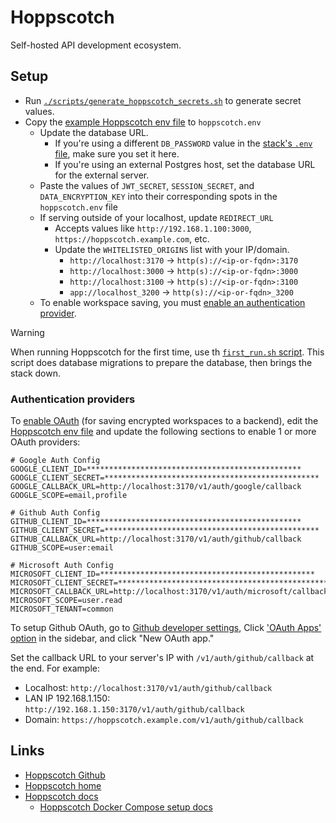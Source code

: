 # Hoppscotch

Self-hosted API development ecosystem.

## Setup

- Run [`./scripts/generate_hoppscotch_secrets.sh`](./scripts/generate_hoppscotch_secrets.sh) to generate secret values.
- Copy the [example Hoppscotch env file](./example.hoppscotch.env) to `hoppscotch.env`
  - Update the database URL.
    - If you're using a different `DB_PASSWORD` value in the [stack's `.env` file](./.env.example), make sure you set it here.
    - If you're using an external Postgres host, set the database URL for the external server.
  - Paste the values of `JWT_SECRET`, `SESSION_SECRET`, and `DATA_ENCRYPTION_KEY` into their corresponding spots in the `hoppscotch.env` file
  - If serving outside of your localhost, update `REDIRECT_URL`
    - Accepts values like `http://192.168.1.100:3000`, `https://hoppscotch.example.com`, etc.
    - Update the `WHITELISTED_ORIGINS` list with your IP/domain.
      - `http://localhost:3170` -> `http(s)://<ip-or-fqdn>:3170`
      - `http://localhost:3000` -> `http(s)://<ip-or-fqdn>:3000`
      - `http://localhost:3100` -> `http(s)://<ip-or-fqdn>:3100`
      - `app://localhost_3200` -> `http(s)://<ip-or-fqdn>_3200`
  - To enable workspace saving, you must [enable an authentication provider](#authentication-providers).

> [!WARNING]
> When running Hoppscotch for the first time, use th [`first_run.sh` script](./scripts/first_run.sh).
> This script does database migrations to prepare the database, then brings the stack down.

### Authentication providers

To [enable OAuth](https://docs.hoppscotch.io/guides/articles/self-host-hoppscotch-on-your-own-servers#3-oauth-configuration) (for saving encrypted workspaces to a backend), edit the [Hoppscotch env file](./example.hoppscotch.env) and update the following sections to enable 1 or more OAuth providers:

```plaintext
# Google Auth Config
GOOGLE_CLIENT_ID=************************************************
GOOGLE_CLIENT_SECRET=************************************************
GOOGLE_CALLBACK_URL=http://localhost:3170/v1/auth/google/callback
GOOGLE_SCOPE=email,profile

# Github Auth Config
GITHUB_CLIENT_ID=************************************************
GITHUB_CLIENT_SECRET=************************************************
GITHUB_CALLBACK_URL=http://localhost:3170/v1/auth/github/callback
GITHUB_SCOPE=user:email

# Microsoft Auth Config
MICROSOFT_CLIENT_ID=************************************************
MICROSOFT_CLIENT_SECRET=************************************************
MICROSOFT_CALLBACK_URL=http://localhost:3170/v1/auth/microsoft/callback
MICROSOFT_SCOPE=user.read
MICROSOFT_TENANT=common
```

To setup Github OAuth, go to [Github developer settings](https://github.com/settings/apps), Click ['OAuth Apps' option](https://github.com/settings/developers) in the sidebar, and click "New  OAuth app."

Set the callback URL to your server's IP with `/v1/auth/github/callback` at the end. For example:

- Localhost: `http://localhost:3170/v1/auth/github/callback`
- LAN IP 192.168.1.150: `http://192.168.1.150:3170/v1/auth/github/callback`
- Domain: `https://hoppscotch.example.com/v1/auth/github/callback`

## Links

- [Hoppscotch Github](https://github.com/hoppscotch/hoppscotch)
- [Hoppscotch home](https://hoppscotch.io)
- [Hoppscotch docs](https://docs.hoppscotch.io)
  - [Hoppscotch Docker Compose setup docs](https://docs.hoppscotch.io/documentation/self-host/community-edition/install-and-build)

